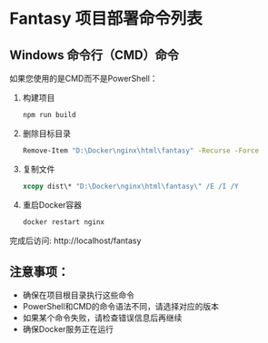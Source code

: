 Fantasy 项目部署命令列表
========================


## Windows 命令行（CMD）命令

如果您使用的是CMD而不是PowerShell：

1. 构建项目
   ```cmd
   npm run build
   ```

2. 删除目标目录
   ```cmd
   Remove-Item "D:\Docker\nginx\html\fantasy" -Recurse -Force
   ```

3. 复制文件
   ```cmd
   xcopy dist\* "D:\Docker\nginx\html\fantasy\" /E /I /Y
   ```

4. 重启Docker容器
   ```cmd
   docker restart nginx
   ```

完成后访问: http://localhost/fantasy

## 注意事项：
- 确保在项目根目录执行这些命令
- PowerShell和CMD的命令语法不同，请选择对应的版本
- 如果某个命令失败，请检查错误信息后再继续
- 确保Docker服务正在运行

